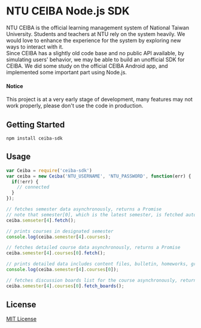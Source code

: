 NTU CEIBA Node.js SDK
============================

NTU CEIBA is the official learning management system of National Taiwan University.
Students and teachers at NTU rely on the system heavily.
We would love to enhance the experience for the system by exploring new ways to interact with it.<br>
Since CEIBA has a slightly old code base and no public API available, by simulating users' behavior, we may be able to build an unofficial SDK for CEIBA.
We did some study on the official CEIBA Android app, and implemented some important part using Node.js.

#### Notice
This project is at a very early stage of development, many features may not work properly, please don't use the code in production.<br>

## Getting Started

    npm install ceiba-sdk

## Usage

```js
var Ceiba = require('ceiba-sdk')
var ceiba = new Ceiba('NTU_USERNAME', 'NTU_PASSWORD', function(err) {
  if(!err) {
    // connected
  }
});
```

```js
// fetches semester data asynchronously, returns a Promise
// note that semester[0], which is the latest semester, is fetched automatically upon login
ceiba.semseter[4].fetch();

// prints courses in designated semester
console.log(ceiba.semester[4].courses);

// fetches detailed course data asynchronously, returns a Promise
ceiba.semester[4].courses[0].fetch();

// prints detailed data includes content files, bulletin, homeworks, grades
console.log(ceiba.semester[4].courses[0]);

// fetches discussion boards list for the course asynchronously, returns a Promise
ceiba.semester[4].courses[0].fetch_boards();
```

## License

[MIT License](LICENSE)
